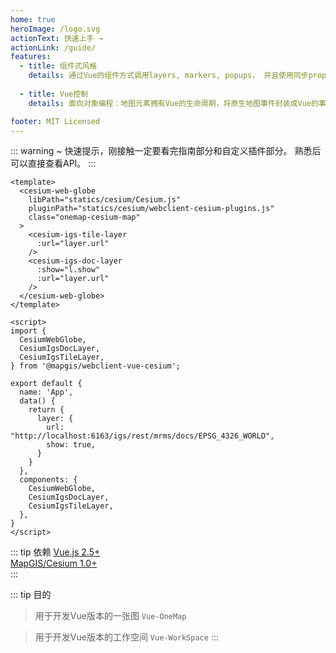 ```yaml
---
home: true
heroImage: /logo.svg
actionText: 快速上手 →
actionLink: /guide/
features:
  - title: 组件式风格
    details: 通过Vue的组件方式调用layers, markers, popups， 并且使用同步props synchronized props来控制状态
  
  - title: Vue控制
    details: 面向对象编程：地图元素拥有Vue的生命周期，将原生地图事件封装成Vue的事件

footer: MIT Licensed
---
```


::: warning 
~ 快速提示，刚接触一定要看完指南部分和自定义插件部分。 熟悉后可以直接查看API。
:::

```vue
<template>
  <cesium-web-globe
    libPath="statics/cesium/Cesium.js"
    pluginPath="statics/cesium/webclient-cesium-plugins.js"
    class="onemap-cesium-map"
  >
    <cesium-igs-tile-layer
      :url="layer.url"
    />
    <cesium-igs-doc-layer
      :show="l.show"
      :url="layer.url"
    />
  </cesium-web-globe>
</template>

<script>
import {
  CesiumWebGlobe,
  CesiumIgsDocLayer,
  CesiumIgsTileLayer,
} from '@mapgis/webclient-vue-cesium';

export default {
  name: 'App',
  data() {
    return {
      layer: {
        url: "http://localhost:6163/igs/rest/mrms/docs/EPSG_4326_WORLD",
        show: true,
      }
    }
  },
  components: {
    CesiumWebGlobe,
    CesiumIgsDocLayer,
    CesiumIgsTileLayer,
  },
}
</script>
```

::: tip 依赖
[Vue.js 2.5+](https://github.com/vuejs/vue)  
[MapGIS/Cesium 1.0+](https://www.npmjs.com/package/@mapgis/cesium)  
:::

::: tip 目的
> 用于开发Vue版本的一张图 `Vue-OneMap`

> 用于开发Vue版本的工作空间 `Vue-WorkSpace`
:::
